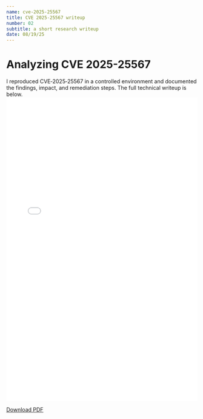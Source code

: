 ```yaml
---
name: cve-2025-25567
title: CVE 2025-25567 writeup
number: 02
subtitle: a short research writeup
date: 08/19/25
---
```

# Analyzing CVE 2025-25567
I reproduced CVE‑2025‑25567 in a controlled environment and documented the findings, impact, and remediation steps. The full technical writeup is below.
<embed src="/public/cve-2025-25567-writeup.pdf" type="application/pdf" width="100%" height="800px" />
<p><a href="/public/cve-2025-25567-writeup.pdf" target="_blank" rel="noopener">Download PDF</a></p>